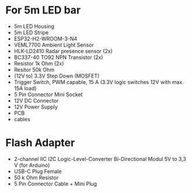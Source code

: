 # For 5m LED bar
- 5m LED Housing 
- 5m LED Stripe
- ESP32-H2-WROOM-3-N4
- VEML7700 Ambient Light Sensor
- HLK-LD2410 Radar presence sensor (2x)
- BC337-40 TO92 NPN Transistor (2x)
- Resistor 1k Ohm (2x)
- Resitor 50k Ohm
- (12V to) 3.3V Step Down (MOSFET) 
- Trigger Switch, PWM capable, 15 A (3.3V logic switches 12V with max. 15A load)
- 5 Pin Connector Mini Socket
- 12V DC Connector
- 12V Power Supply
- PCB
- cables

# Flash Adapter
- 2-channel IIC I2C Logic-Level-Converter Bi-Directional Modul 5V to 3,3 V (for Arduino)
- USB-C Plug Female 
- 50 k Ohm Resistor
- 5 Pin Connector Cable + Mini Plug
